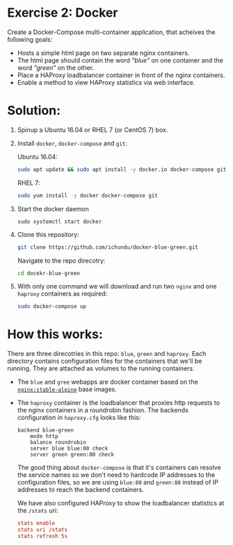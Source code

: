 Exercise 2: Docker
==================

Create a Docker-Compose multi-container application, that acheives the following goals:

- Hosts a simple html page on two separate nginx containers.
- The html page should contain the word *"blue"* on one container and the word *"green"* on the other.
- Place a HAProxy loadbalancer container in front of the nginx containers.
- Enable a method to view HAProxy statistics via web interface.


Solution:
=========

1. Spinup a Ubuntu 16.04 or RHEL 7 (or CentOS 7) box.
2. Install `docker`, `docker-compose` and `git`:

    Ubuntu 16.04:

    ```bash
    sudo apt update && sudo apt install -y docker.io docker-compose git
    ```

    RHEL 7:

    ```bash
    sudo yum install -y docker docker-compose git
    ```

3. Start the docker daemon

    ```
    sudo systemctl start docker
    ```

4. Clone this repository:

    ```bash
    git clone https://github.com/ichundu/docker-blue-green.git
    ```

    Navigate to the repo direcotry:

    ```bash
    cd docekr-blue-green
    ```

5. With only one command we will download and run two `nginx` and one `haproxy` containers as required:

    ```bash
    sudo docker-compose up
    ```

How this works:
===============

There are three direcotries in this repo: `blue`, `green` and `haproxy`.
Each directory contains configuration files for the containers that we'll be running. They are attached as volumes to the running containers.

- The `blue` and `gree` webapps are docker container based on the [`nginx:stable-alpine`](https://hub.docker.com/_/nginx/) base images.
- The `haproxy` container is the loadbalancer that proxies http requests to the nginx containers in a roundrobin fashion. The backends configuration in `haproxy.cfg` looks like this:

    ```
    backend blue-green
        mode http
        balance roundrobin
        server blue blue:80 check
        server green green:80 check
    ```

    The good thing about `docker-compose` is that it's containers can resolve the service names so we don't need to hardcode IP addresses to the configuration files, so we are using `blue:80` and `green:80` instead of IP addresses to reach the backend containers.

    We have also configured HAProxy to show the loadbalancer statistics at the `/stats` uri:

    ```conf
    stats enable 
    stats uri /stats   
    stats refresh 5s 
    ```
